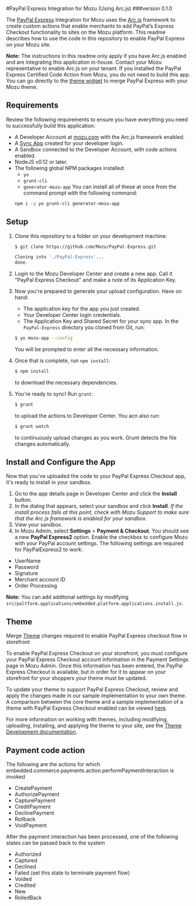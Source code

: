 #PayPal Express Integration for Mozu (Using Arc.js)
###version 0.1.0

The [PayPal Express](https://developer.paypal.com/docs/classic/products/express-checkout/) Integration for Mozu uses the [Arc.js](http://developer.mozu.com/content/arcjs/Arcjs_Intro.htm) framework to create custom actions that enable merchants to add PayPal’s Express Checkout functionality to sites on the Mozu platform. This readme describes how to use the code in this repository to enable PayPal Express on your Mozu site.

**Note:** The instructions in this readme only apply if you have Arc.js enabled and are integrating this application in-house. Contact your Mozu representative to enable Arc.js on your tenant. If you installed the PayPal Express Certified Code Action from Mozu, you do not need to build this app. You can go directly to the [theme widget](https://github.com/Mozu/PayPalExpress-Theme) to merge PayPal Express with your Mozu theme.


## Requirements

Review the following requirements to ensure you have everything you need to successfully build this application: 

 - A Developer Account at [mozu.com](http://mozu.com/login) with the Arc.js framework enabled.
 - A [Sync App](https://github.com/Mozu/generator-mozu-app/blob/master/docs/sync-app.md) created for your developer login.
 - A Sandbox connected to the Developer Account, with code actions enabled.
 - NodeJS v0.12 or later.
 - The following global NPM packages installed:
    - `yo`
    - `grunt-cli`
    - `generator-mozu-app`
   You can install all of these at once from the command prompt with the following command:
   ```sh
   npm i -g yo grunt-cli generator-mozu-app
   ```

## Setup

1. Clone this repository to a folder on your development machine:
   ```sh
   $ git clone https://github.com/Mozu/PayPal-Express.git
   
   Cloning into './PayPal-Express'...
   done.
   ```

2. Login to the Mozu Developer Center and create a new app. Call it "PayPal Express Checkout" and make a note of its Application Key.

3. Now you're prepared to generate your upload configuration. Have on hand:
    - The application key for the app you just created.
    - Your Developer Center login credentials.
    - The Application Key and Shared Secret for your sync app.
   In the `PayPal-Express` directory you cloned from Git, run:
   ```sh
   $ yo mozu-app --config
   ```
   You will be prompted to enter all the necessary information.

4. Once that is complete, run `npm install`:
   ```sh
   $ npm install
   ```
   to download the necessary dependencies.

5. You're ready to sync! Run `grunt`:
   ```sh
   $ grunt
   ```
   to upload the actions to Developer Center. You acn also run:
   ```sh
   $ grunt watch
   ```
   to continuously upload changes as you work. Grunt detects the file changes automatically.

## Install and Configure the App

Now that you've uploaded the code to your PayPal Express Checkout app, it's ready to install in your sandbox. 

1. Go to the app details page in Developer Center and click the **Install** button. 
2. In the dialog that appears, select your sandbox and click **Install**.
*If the install process fails at this point, check with Mozu Support to make sure that the Arc.js framework is enabled for your sandbox.*
3. View your sandbox.
4. In Mozu Admin, select **Settings** > **Payment & Checkout**. You should see a new **PayPal Express2** option. Enable the checkbox to configure Mozu with your PayPal account settings. The following settings are required for PayPalExpress2 to work:
  - UserName
  - Password
  - Signature
  - Merchant account ID
  - Order Processing

**Note:** You can add additonal settings by modifying `src/paltform.applications/embedded.platform.applications.install.js`.

## Theme

Merge [Theme](https://github.com/Mozu/PayPalExpress-Theme.git) changes required to enable PayPal Express checkout flow in storefront

To enable PayPal Express Checkout on your storefront, you must configure your PayPal Express Checkout account information in the Payment Settings page in Mozu Admin. Once this information has been entered, the PayPal Express Checkout is available, but in order for it to appear on your storefront for your shoppers your theme must be updated.

To update your theme to support PayPal Express Checkout, review and apply the changes made in our sample implementation to your own theme. A comparison between the core theme and a sample implementation of a theme with PayPal Express Checkout enabled can be viewed [here](https://github.com/Mozu/PayPalExpress-Theme.git).


For more information on working with themes, including modifying, uploading, installing, and applying the theme to your site, see the [Theme Development documentation](http://developer.mozu.com/learn/theme-development/quickstart).


## Payment code action

The following are the actions for which embedded.commerce.payments.action.performPaymentInteraction is invoked
- CreatePayment
- AuthorizePayment
- CapturePayment
- CreditPayment
- DeclinePayment
- Rollback
- VoidPayment

After the payment interaction has been processed, one of the following states can be passed back to the system
- Authorized
- Captured
- Declined
- Failed (set this state to terminate payment flow)
- Voided
- Credited
- New
- RolledBack
